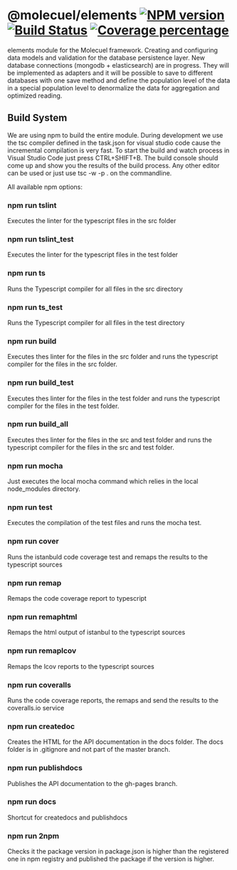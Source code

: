 # @molecuel/elements [![NPM version][npm-image]][npm-url] [![Build Status][travis-image]][travis-url] [![Coverage percentage][coveralls-image]][coveralls-url]

elements module for the Molecuel framework. Creating and configuring data models and validation for the database persistence layer. New database connections (mongodb + elasticsearch) are in progress. They will be implemented as adapters and it will be possible to save to different databases with one save method and define the population level of the data in a special population level to denormalize the data for aggregation and optimized reading.

## Build System

We are using npm to build the entire module.
During development we use the tsc compiler defined in the task.json for visual studio code cause the incremental compilation is very fast. To start the build and watch process in Visual Studio Code just press CTRL+SHIFT+B. The build console should come up and show you the results of the build process.
Any other editor can be used or just use tsc -w -p . on the commandline.

All available npm options:

### npm run tslint
Executes the linter for the typescript files in the src folder

### npm run tslint_test
Executes the linter for the typescript files in the test folder

### npm run ts
Runs the Typescript compiler for all files in the src directory

### npm run ts_test
Runs the Typescript compiler for all files in the test directory

### npm run build
Executes thes linter for the files in the src folder and runs the typescript compiler for the files in the src folder.

### npm run build_test
Executes thes linter for the files in the test folder and runs the typescript compiler for the files in the test folder.

### npm run build_all
Executes thes linter for the files in the src and test folder and runs the typescript compiler for the files in the src and test folder.

### npm run mocha
Just executes the local mocha command which relies in the local node_modules directory.

### npm run test
Executes the compilation of the test files and runs the mocha test.

### npm run cover
Runs the istanbuld code coverage test and remaps the results to the typescript sources

### npm run remap
Remaps the code coverage report to typescript

### npm run remaphtml
Remaps the html output of istanbul to the typescript sources

### npm run remaplcov
Remaps the lcov reports to the typescript sources

### npm run coveralls
Runs the code coverage reports, the remaps and send the results to the coveralls.io service

### npm run createdoc
Creates the HTML for the API documentation in the docs folder. The docs folder is in .gitignore and not part of the master branch. 

### npm run publishdocs
Publishes the API documentation to the gh-pages branch.

### npm run docs
Shortcut for createdocs and publishdocs

### npm run 2npm
Checks it the package version in package.json is higher than the registered one in npm registry and published the package if the version is higher.


[npm-image]: https://badge.fury.io/js/%40molecuel%2Felements.svg
[npm-url]: https://npmjs.org/package/@molecuel/elements
[travis-image]: https://travis-ci.org/molecuel/elements.svg?branch=master
[travis-url]: https://travis-ci.org/molecuel/elements
[daviddm-image]: https://david-dm.org/molecuel/elements.svg?theme=shields.io
[daviddm-url]: https://david-dm.org/molecuel/elements
[coveralls-image]: https://coveralls.io/repos/molecuel/elements/badge.svg
[coveralls-url]: https://coveralls.io/r/molecuel/elements

